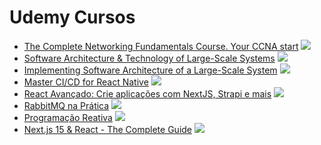 # Udemy Cursos

* [The Complete Networking Fundamentals Course. Your CCNA start](https://www.udemy.com/course/complete-networking-fundamentals-course-ccna-start/) ![](https://geps.dev/progress/0)
* [Software Architecture & Technology of Large-Scale Systems](https://www.udemy.com/course/developer-to-architect/) ![](https://geps.dev/progress/100)
* [Implementing Software Architecture of a Large-Scale System](https://www.udemy.com/course/implementing-software-architecture/?couponCode=ST18MT12125) ![](https://geps.dev/progress/100)
* [Master CI/CD for React Native](https://www.udemy.com/course/continuous-integration-and-continuous-delivery-for-react-native/?couponCode=ST18MT12125) ![](https://geps.dev/progress/100)
* [React Avançado: Crie aplicações com NextJS, Strapi e mais](https://www.udemy.com/course/react-avancado/) ![](https://geps.dev/progress/63)
* [RabbitMQ na Prática](https://www.udemy.com/course/rabbitmq-na-pratica/?couponCode=ST18MT12125/) ![](https://geps.dev/progress/0)
* [Programação Reativa](https://www.udemy.com/course/programacao-reativa/?couponCode=ST18MT12125) ![](https://geps.dev/progress/0)
* [Next.js 15 & React - The Complete Guide](https://www.udemy.com/course/nextjs-react-the-complete-guide/?couponCode=ST18MT12125) ![](https://geps.dev/progress/55)